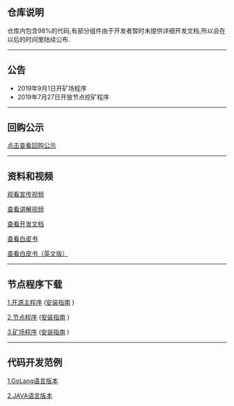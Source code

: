 ## 仓库说明
仓库内包含98%的代码,有部分组件由于开发者暂时未提供详细开发文档,所以会在以后的时间里陆续公布.

---

## 公告

+ 2019年9月1日开矿场程序
+ 2019年7月27日开放节点挖矿程序

---


## 回购公示

[点击查看回购公示](https://github.com/jiqiren2019/ctk/blob/master/%E5%9B%9E%E8%B4%AD%E5%85%AC%E7%A4%BA)

---

## 资料和视频

[观看宣传视频](https://v.youku.com/v_show/id_XNDI3MzczNjYzMg==.html?spm=a2h0j.11185381.listitem_page1.5~A)

[查看讲解视频](https://v.youku.com/v_show/id_XNDI2OTYxMTg0NA==.html?spm=a2h3j.8428770.3416059.1)

[查看开发文档](https://github.com/jiqiren2019/ctk/blob/master/api.pdf)

[查看白皮书](https://github.com/jiqiren2019/ctk/blob/master/Hyperledger%20Ctk%E5%AE%98%E6%96%B9%E7%99%BD%E7%9A%AE%E4%B9%A6.pdf)

[查看白皮书（英文版）](https://github.com/jiqiren2019/ctk/blob/master/Hyperledger%20Ctk%E5%AE%98%E6%96%B9%E7%99%BD%E7%9A%AE%E4%B9%A6(English).pdf)

---

## 节点程序下载

[1.开源主程序](https://github.com/jiqiren2019/ctk/)   ([安装指南](https://github.com/jiqiren2019/ctk/)  )

[2.节点程序](https://github.com/jiqiren2019/ctk/)   ([安装指南](https://github.com/jiqiren2019/ctk/)  )

[3.矿场程序](https://github.com/jiqiren2019/ctk/)   ([安装指南](https://github.com/jiqiren2019/ctk/)  )

---

## 代码开发范例


[1.GoLang语言版本](https://github.com/jiqiren2019/ctk/blob/master/ctk-example-go.zip)  

[2.JAVA语言版本](https://github.com/jiqiren2019/ctk/blob/master/ctk-api-example-java.zip)

